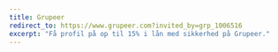 ```yaml
---
title: Grupeer
redirect_to: https://www.grupeer.com?invited_by=grp_1006516
excerpt: "Få profil på op til 15% i lån med sikkerhed på Grupeer."
---
```

